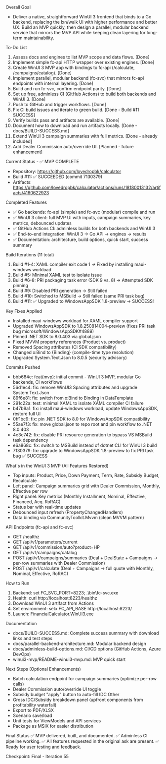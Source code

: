 Overall Goal
- Deliver a native, straightforward WinUI 3 frontend that binds to a Go backend, replacing the lxn/walk UI with higher performance and better UX. Build an MVP quickly, then design a parallel, modular backend service that mirrors the MVP API while keeping clean layering for long-term maintainability.

To-Do List
1) Assess docs and engines to list MVP scope and data flows. [Done]
2) Implement simple fc-api HTTP wrapper over existing engines. [Done]
3) Create WinUI 3 MVP app with bindings to fc-api (/calculate, /campaigns/catalog). [Done]
4) Implement parallel, modular backend (fc-svc) that mirrors fc-api endpoints with internal layering. [Done]
5) Build and run fc-svc, confirm endpoint parity. [Done]
6) Set up free, adminless CI (GitHub Actions) to build both backends and WinUI 3. [Done]
7) Push to GitHub and trigger workflows. [Done]
8) Fix CI build issues and iterate to green build. [Done - Build #11 SUCCESS]
9) Verify builds pass and artifacts are available. [Done]
10) Document how to download and run artifacts locally. [Done - docs/BUILD-SUCCESS.md]
11) Extend WinUI 3 campaign summaries with full metrics. [Done - already included]
12) Add Dealer Commission auto/override UI. [Planned - future enhancement]

Current Status - ✅ MVP COMPLETE
- Repository: https://github.com/lovedropbk/calculator
- Build #11: ✅ SUCCEEDED (commit 7130379)
- Artifacts: https://github.com/lovedropbk/calculator/actions/runs/18180013132/artifacts/4160622923

Completed Features
- ✅ Go backends: fc-api (simple) and fc-svc (modular) compile and run
- ✅ WinUI 3 client: full MVP UI with inputs, campaign summaries, key metrics, debounced updates
- ✅ GitHub Actions CI: adminless builds for both backends and WinUI 3
- ✅ End-to-end integration: WinUI 3 → Go API → engines → results
- ✅ Documentation: architecture, build options, quick start, success summary

Build Iterations (11 total)
1. Build #1-4: XAML compiler exit code 1 → Fixed by installing maui-windows workload
2. Build #5: Minimal XAML test to isolate issue
3. Build #6-8: PRI packaging task error (SDK 9 vs. 8) → Attempted SDK pinning
4. Build #9: Disabled PRI generation → Still failed
5. Build #10: Switched to MSBuild → Still failed (same PRI task bug)
6. Build #11: ✅ Upgraded to WindowsAppSDK 1.8-preview → SUCCESS!

Key Fixes Applied
- Installed maui-windows workload for XAML compiler support
- Upgraded WindowsAppSDK to 1.8.250814004-preview (fixes PRI task bug microsoft/WindowsAppSDK#4889)
- Pinned .NET SDK to 8.0.403 via global.json
- Fixed MVVM property references (Product vs. product)
- Removed Spacing attributes (CI SDK compatibility)
- Changed x:Bind to {Binding} (compile-time type resolution)
- Upgraded System.Text.Json to 8.0.5 (security advisory)

Commits Pushed
- bbb684e: feat(mvp): initial commit - WinUI 3 MVP, modular Go backends, CI workflows
- 56d1ec4: fix: remove WinUI3 Spacing attributes and upgrade System.Text.Json
- 89f6e81: fix: switch from x:Bind to Binding in DataTemplate
- 291c22a: test: minimal XAML to isolate XAML compiler CI failure
- b47b9a1: fix: install maui-windows workload, update WindowsAppSDK, restore full UI
- 0ff1bc9: fix: pin .NET SDK to 8.0 for WindowsAppSDK compatibility
- 55ae7f3: fix: move global.json to repo root and pin workflow to .NET 8.0.403
- 4e3c742: fix: disable PRI resource generation to bypass VS MSBuild task dependency
- e6a868c: fix: switch to MSBuild instead of dotnet CLI for WinUI 3 build
- 7130379: fix: upgrade to WindowsAppSDK 1.8-preview to fix PRI task bug ✅ SUCCESS

What's in the WinUI 3 MVP (All Features Restored)
- Top inputs: Product, Price, Down Payment, Term, Rate, Subsidy Budget, Recalculate
- Left panel: Campaign summaries grid with Dealer Commission, Monthly, Effective per row
- Right panel: Key metrics (Monthly Installment, Nominal, Effective, Financed, Acq. RoRAC)
- Status bar with real-time updates
- Debounced input refresh (PropertyChangedHandlers)
- Data binding via CommunityToolkit.Mvvm (clean MVVM pattern)

API Endpoints (fc-api and fc-svc)
- GET /healthz
- GET /api/v1/parameters/current
- GET /api/v1/commission/auto?product=HP
- GET /api/v1/campaigns/catalog
- POST /api/v1/campaigns/summaries (Deal + DealState + Campaigns → per-row summaries with Dealer Commission)
- POST /api/v1/calculate (Deal + Campaigns → full quote with Monthly, Nominal, Effective, RoRAC)

How to Run
1. Backend: set FC_SVC_PORT=8223; .\bin\fc-svc.exe
2. Health: curl http://localhost:8223/healthz
3. Download WinUI 3 artifact from Actions
4. Set environment: setx FC_API_BASE http://localhost:8223/
5. Launch: FinancialCalculator.WinUI3.exe

Documentation
- docs/BUILD-SUCCESS.md: Complete success summary with download links and test steps
- docs/parallel-backend-architecture.md: Modular backend design
- docs/adminless-build-options.md: CI/CD options (GitHub Actions, Azure DevOps)
- winui3-mvp/README-winui3-mvp.md: MVP quick start

Next Steps (Optional Enhancements)
- Batch calculation endpoint for campaign summaries (optimize per-row calls)
- Dealer Commission auto/override UI toggle
- Subsidy budget "apply" button to auto-fill IDC Other
- Gross IDC/Subsidy breakdown panel (upfront components from profitability waterfall)
- Export to PDF/XLSX
- Scenario save/load
- Unit tests for ViewModels and API services
- Package as MSIX for easier distribution

Final Status
✅ MVP delivered, built, and documented.
✅ Adminless CI pipeline working.
✅ All features requested in the original ask are present.
✅ Ready for user testing and feedback.

Checkpoint: Final - Iteration 55
